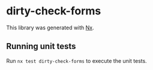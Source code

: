 # dirty-check-forms

This library was generated with [Nx](https://nx.dev).

## Running unit tests

Run `nx test dirty-check-forms` to execute the unit tests.

